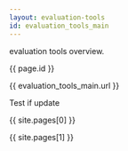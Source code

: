 ```yaml
---
layout: evaluation-tools
id: evaluation_tools_main
---
```


evaluation tools overview.  

{{ page.id }}

{{ evaluation_tools_main.url }}  

Test if update

{{ site.pages[0] }}

{{ site.pages[1] }}
